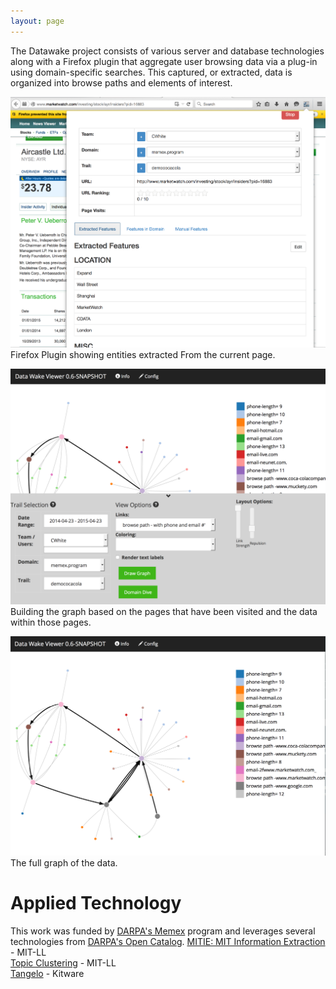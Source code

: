 ```yaml
---
layout: page
---
```


The Datawake project consists of various server and database
technologies along with a Firefox plugin that aggregate user browsing data via a plug-in using
domain-specific searches. This captured, or extracted, data is organized
into browse paths and elements of interest.  


![Firefox Plugin](img/firefoxPlugin.png)  
Firefox Plugin showing entities extracted From the current page.  


![Build Forensic Graph](img/buildGraph.png)  
Building the graph based on the pages that have been visited and the data within
those pages.  


![Forensic View](img/forensic.png)
The full graph of the data.  


# Applied Technology  
This work was funded by [DARPA's
Memex](http://www.darpa.mil/Our_Work/I2O/Programs/Memex.aspx) program
and leverages several technologies from [DARPA's Open
Catalog](http://www.darpa.mil/opencatalog/).
[MITIE: MIT Information Extraction](https://github.com/mitll/MITIE) - MIT-LL  
[Topic Clustering](https://github.com/mitll/topic-clustering) - MIT-LL  
[Tangelo](http://tangelo.kitware.com) - Kitware  
